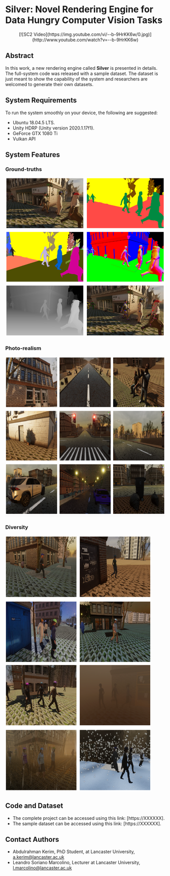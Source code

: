 # Silver: Novel Rendering Engine for Data Hungry Computer Vision Tasks

<p align="center">
 [![SC2 Video](https://img.youtube.com/vi/--b-9HrKK6w/0.jpg)](http://www.youtube.com/watch?v=--b-9HrKK6w)
</p>

## Abstract
In this work, a new rendering engine called **Silver** is presented in details. The full-system code was released with a sample dataset. The dataset is just meant to show the capability of the system and researchers are welcomed to generate their own datasets.
## System Requirements
To run the system smoothly on your device, the following are suggested:
* Ubuntu 18.04.5 LTS.
* Unity HDRP (Unity version 2020.1.17f1).
* GeForce GTX 1080 Ti
* Vulkan API

## System Features
### Ground-truths
<p align="center">
  <img width="660" height="500" src="https://github.com/A-Kerim/Silver/blob/main/GroundtruthsVars2.PNG">
</p>

### Photo-realism
<p align="center">
  <img width="660" height="500" src="https://github.com/A-Kerim/Silver/blob/main/PhotoRealism.PNG">
</p>

### Diversity
<p float="center">
<img width="460" height="400" src="https://github.com/A-Kerim/Silver/blob/main/TimeVars.PNG">
<img width="460" height="400" src="https://github.com/A-Kerim/Silver/blob/main/WeatherVars.PNG"> 
</p>

## Code and Dataset
* The complete project can be accessed using this link: [https://XXXXXX].
* The sample dataset can be accessed using this link: [https://XXXXXX].


## Contact Authors
* Abdulrahman Kerim, PhD Student, at Lancaster University, a.kerim@lancaster.ac.uk
* Leandro Soriano Marcolino, Lecturer at Lancaster University, l.marcolino@lancaster.ac.uk
